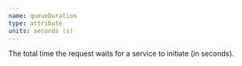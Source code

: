 ```yaml
---
name: queueDuration
type: attribute
units: seconds (s)
---
```


The total time the request waits for a service to initiate (in seconds).
